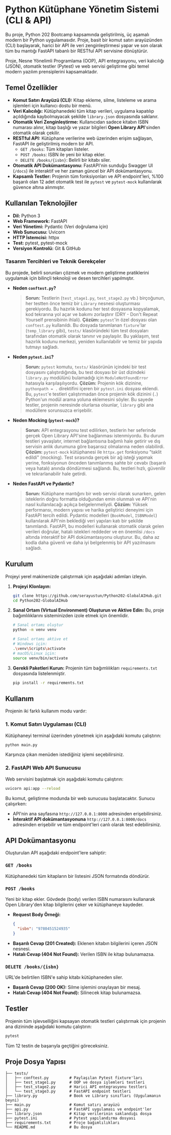 # Python Kütüphane Yönetim Sistemi (CLI & API)

Bu proje, Python 202 Bootcamp kapsamında geliştirilmiş, üç aşamalı modern bir Python uygulamasıdır. Proje, basit bir komut satırı arayüzünden (CLI) başlayarak, harici bir API ile veri zenginleştirmesi yapar ve son olarak tüm bu mantığı FastAPI tabanlı bir RESTful API servisine dönüştürür.

Proje, Nesne Yönelimli Programlama (OOP), API entegrasyonu, veri kalıcılığı (JSON), otomatik testler (Pytest) ve web servisi geliştirme gibi temel modern yazılım prensiplerini kapsamaktadır.

## Temel Özellikler

*   **Komut Satırı Arayüzü (CLI):** Kitap ekleme, silme, listeleme ve arama işlemleri için kullanıcı dostu bir menü.
*   **Veri Kalıcılığı:** Kütüphanedeki tüm kitap verileri, uygulama kapatılıp açıldığında kaybolmayacak şekilde `library.json` dosyasında saklanır.
*   **Otomatik Veri Zenginleştirme:** Kullanıcıdan sadece kitabın ISBN numarası alınır, kitap başlığı ve yazar bilgileri **Open Library API**'sinden otomatik olarak çekilir.
*   **RESTful API:** Kütüphane verilerine web üzerinden erişim sağlayan, FastAPI ile geliştirilmiş modern bir API.
    *   `GET /books`: Tüm kitapları listeler.
    *   `POST /books`: ISBN ile yeni bir kitap ekler.
    *   `DELETE /books/{isbn}`: Belirli bir kitabı siler.
*   **Otomatik API Dokümantasyonu:** FastAPI'nin sunduğu Swagger UI (`/docs`) ile interaktif ve her zaman güncel bir API dokümantasyonu.
*   **Kapsamlı Testler:** Projenin tüm fonksiyonları ve API endpoint'leri, %100 başarılı olan 12 adet otomatik test ile `pytest` ve `pytest-mock` kullanılarak güvence altına alınmıştır.

## Kullanılan Teknolojiler

*   **Dil:** Python 3
*   **Web Framework:** FastAPI
*   **Veri Yönetimi:** Pydantic (Veri doğrulama için)
*   **Web Sunucusu:** Uvicorn
*   **HTTP İstemcisi:** httpx
*   **Test:** pytest, pytest-mock
*   **Versiyon Kontrolü:** Git & GitHub

### Tasarım Tercihleri ve Teknik Gerekçeler

Bu projede, belirli sorunları çözmek ve modern geliştirme pratiklerini uygulamak için bilinçli teknoloji ve desen tercihleri yapılmıştır.

*   **Neden `conftest.py`?**
    > **Sorun:** Testlerin (`test_stage1.py`, `test_stage2.py` vb.) birçoğunun, her testten önce temiz bir `Library` nesnesi oluşturması gerekiyordu. Bu hazırlık kodunu her test dosyasına kopyalamak, kod tekrarına yol açar ve bakımı zorlaştırır (DRY - Don't Repeat Yourself prensibinin ihlali).
    > **Çözüm:** `pytest`'in özel dosyası olan `conftest.py` kullanıldı. Bu dosyada tanımlanan `fixture`'lar (`temp_library` gibi), `tests/` klasöründeki tüm test dosyaları tarafından otomatik olarak tanınır ve paylaşılır. Bu yaklaşım, test hazırlık kodunu merkezi, yeniden kullanılabilir ve temiz bir yapıda tutmayı sağladı.

*   **Neden `pytest.ini`?**
    > **Sorun:** `pytest` komutu, `tests/` klasörünün içindeki bir test dosyasını çalıştırdığında, bu test dosyası bir üst dizindeki `library.py` modülünü bulamadığı için `ModuleNotFoundError` hatasıyla karşılaşılıyordu.
    > **Çözüm:** Projenin kök dizinine, `pythonpath = .` direktifini içeren bir `pytest.ini` dosyası eklendi. Bu, `pytest`'e testleri çalıştırmadan önce projenin kök dizinini (`.`) Python'un modül arama yoluna eklemesini söyler. Bu sayede testler, projenin neresinde olurlarsa olsunlar, `library` gibi ana modüllere sorunsuzca erişebilir.

*   **Neden Mocking (`pytest-mock`)?**
    > **Sorun:** API entegrasyonu test edilirken, testlerin her seferinde gerçek Open Library API'sine bağlanması istenmiyordu. Bu durum testleri yavaşlatır, internet bağlantısına bağımlı hale getirir ve dış servisin anlık durumuna göre başarısız olmalarına neden olabilirdi.
    > **Çözüm:** `pytest-mock` kütüphanesi ile `httpx.get` fonksiyonu "taklit edildi" (mocking). Test sırasında gerçek bir ağ isteği yapmak yerine, fonksiyonun önceden tanımlanmış sahte bir cevabı (başarılı veya hatalı) anında döndürmesi sağlandı. Bu, testleri hızlı, güvenilir ve tekrarlanabilir hale getirdi.

*   **Neden FastAPI ve Pydantic?**
    > **Sorun:** Kütüphane mantığını bir web servisi olarak sunarken, gelen isteklerin doğru formatta olduğundan emin olunmalı ve API'nin nasıl kullanılacağı açıkça belgelenmeliydi.
    > **Çözüm:** Yüksek performansı, modern yapısı ve harika geliştirici deneyimi için FastAPI tercih edildi. Pydantic modelleri (`BookModel`, `ISBNModel`) kullanılarak API'nin beklediği veri yapıları katı bir şekilde tanımlandı. FastAPI, bu modelleri kullanarak otomatik olarak gelen verileri doğrular, hatalı istekleri reddeder ve en önemlisi `/docs` altında interaktif bir API dokümantasyonu oluşturur. Bu, daha az kodla daha güvenli ve daha iyi belgelenmiş bir API yazılmasını sağladı.

## Kurulum

Projeyi yerel makinenizde çalıştırmak için aşağıdaki adımları izleyin.

1.  **Projeyi Klonlayın:**
    ```bash
    git clone https://github.com/serayustun/Python202-GlobalAIHub.git
    cd Python202-GlobalAIHub
    ```

2.  **Sanal Ortam (Virtual Environment) Oluşturun ve Aktive Edin:**
    Bu, proje bağımlılıklarını sisteminizden izole etmek için önemlidir.
    ```bash
    # Sanal ortamı oluştur
    python -m venv venv

    # Sanal ortamı aktive et
    # Windows için:
    .\venv\Scripts\activate
    # macOS/Linux için:
    source venv/bin/activate
    ```

3.  **Gerekli Paketleri Kurun:**
    Projenin tüm bağımlılıkları `requirements.txt` dosyasında listelenmiştir.
    ```bash
    pip install -r requirements.txt
    ```

## Kullanım

Projenin iki farklı kullanım modu vardır:

### 1. Komut Satırı Uygulaması (CLI)

Kütüphaneyi terminal üzerinden yönetmek için aşağıdaki komutu çalıştırın:
```bash
python main.py
```
Karşınıza çıkan menüden istediğiniz işlemi seçebilirsiniz.

### 2. FastAPI Web API Sunucusu

Web servisini başlatmak için aşağıdaki komutu çalıştırın:
```bash
uvicorn api:app --reload
```
Bu komut, geliştirme modunda bir web sunucusu başlatacaktır. Sunucu çalışırken:
*   API'nin ana sayfasına `http://127.0.0.1:8000` adresinden erişebilirsiniz.
*   **İnteraktif API dokümantasyonuna** `http://127.0.0.1:8000/docs` adresinden erişebilir ve tüm endpoint'leri canlı olarak test edebilirsiniz.

## API Dokümantasyonu

Oluşturulan API aşağıdaki endpoint'lere sahiptir:

### `GET /books`
Kütüphanedeki tüm kitapların bir listesini JSON formatında döndürür.

### `POST /books`
Yeni bir kitap ekler. Gövdede (body) verilen ISBN numarasını kullanarak Open Library'den kitap bilgilerini çeker ve kütüphaneye kaydeder.

*   **Request Body Örneği:**
    ```json
    {
      "isbn": "9780451524935"
    }
    ```
*   **Başarılı Cevap (201 Created):** Eklenen kitabın bilgilerini içeren JSON nesnesi.
*   **Hatalı Cevap (404 Not Found):** Verilen ISBN ile kitap bulunamazsa.

### `DELETE /books/{isbn}`
URL'de belirtilen ISBN'e sahip kitabı kütüphaneden siler.

*   **Başarılı Cevap (200 OK):** Silme işlemini onaylayan bir mesaj.
*   **Hatalı Cevap (404 Not Found):** Silinecek kitap bulunamazsa.

## Testler

Projenin tüm işlevselliğini kapsayan otomatik testleri çalıştırmak için projenin ana dizininde aşağıdaki komutu çalıştırın:
```bash
pytest
```
Tüm 12 testin de başarıyla geçtiğini göreceksiniz.

## Proje Dosya Yapısı

```
├── tests/
│   ├── conftest.py         # Paylaşılan Pytest fixture'ları
│   ├── test_stage1.py      # OOP ve dosya işlemleri testleri
│   ├── test_stage2.py      # Harici API entegrasyonu testleri
│   └── test_stage3.py      # FastAPI endpoint testleri
├── library.py              # Book ve Library sınıfları (Uygulamanın beyni)
├── main.py                 # Komut satırı arayüzü
├── api.py                  # FastAPI uygulaması ve endpoint'ler
├── library.json            # Kitap verilerinin saklandığı dosya
├── pytest.ini              # Pytest yapılandırma dosyası
├── requirements.txt        # Proje bağımlılıkları
└── README.md               # Bu dosya
```
